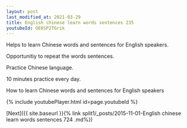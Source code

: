 ```yaml
---
layout: post
last_modified_at: 2021-03-29
title: English chinese learn words sentences 235 
youtubeId: OE6SP2TGrik
---
```

 
 
Helps to learn Chinese words and sentences for English speakers.

Opportunitiy to repeat the words sentences. 

Practice Chinese language. 
 
10 minutes practice every day. 
 
How to learn Chinese words and sentences for English speakers 
 
{% include youtubePlayer.html id=page.youtubeId %}
 
 
[Next]({{ site.baseurl }}{% link  split1/_posts/2015-11-01-English chinese learn words sentences 724 .md%})
 
